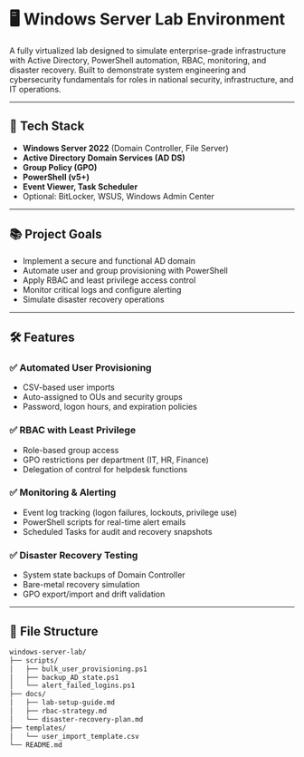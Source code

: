 # 🖥️ Windows Server Lab Environment

A fully virtualized lab designed to simulate enterprise-grade infrastructure with Active Directory, PowerShell automation, RBAC, monitoring, and disaster recovery. Built to demonstrate system engineering and cybersecurity fundamentals for roles in national security, infrastructure, and IT operations.

---

## 🔧 Tech Stack

- **Windows Server 2022** (Domain Controller, File Server)
- **Active Directory Domain Services (AD DS)**
- **Group Policy (GPO)**
- **PowerShell (v5+)**
- **Event Viewer, Task Scheduler**
- Optional: BitLocker, WSUS, Windows Admin Center

---

## 📚 Project Goals

- Implement a secure and functional AD domain
- Automate user and group provisioning with PowerShell
- Apply RBAC and least privilege access control
- Monitor critical logs and configure alerting
- Simulate disaster recovery operations

---

## 🛠️ Features

### ✅ Automated User Provisioning
- CSV-based user imports
- Auto-assigned to OUs and security groups
- Password, logon hours, and expiration policies

### ✅ RBAC with Least Privilege
- Role-based group access
- GPO restrictions per department (IT, HR, Finance)
- Delegation of control for helpdesk functions

### ✅ Monitoring & Alerting
- Event log tracking (logon failures, lockouts, privilege use)
- PowerShell scripts for real-time alert emails
- Scheduled Tasks for audit and recovery snapshots

### ✅ Disaster Recovery Testing
- System state backups of Domain Controller
- Bare-metal recovery simulation
- GPO export/import and drift validation

---

## 📁 File Structure

```bash
windows-server-lab/
├── scripts/
│   ├── bulk_user_provisioning.ps1
│   ├── backup_AD_state.ps1
│   └── alert_failed_logins.ps1
├── docs/
│   ├── lab-setup-guide.md
│   ├── rbac-strategy.md
│   └── disaster-recovery-plan.md
├── templates/
│   └── user_import_template.csv
└── README.md
